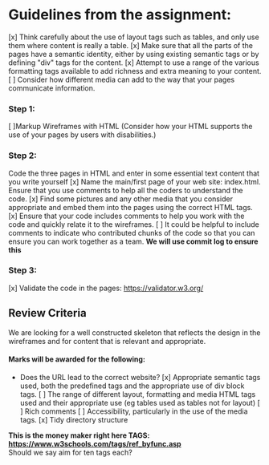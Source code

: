 

# Guidelines from the assignment:
[x] Think carefully about the use of layout tags such as tables, and only use them where content is really a table. 
[x]  Make sure that all the parts of the pages have a semantic identity, either by using existing semantic tags or by 
defining "div" tags for the content. 
[x]  Attempt to use a range of the various formatting tags available to add richness and extra meaning to your content. 
[ ]   Consider how different media can add to the way that your pages communicate information.

    
### Step 1: 
[ ]Markup Wireframes with HTML (Consider how your HTML supports the use of your pages by users with disabilities.)
### Step 2: 
Code the three pages in HTML and enter in some essential text content that you write yourself
[x]  Name the main/first page of your web site: index.html. Ensure that you use comments to help all the coders to 
   understand the code.
[x] Find some pictures and any other media that you consider appropriate and embed them into the pages using the 
   correct HTML tags. 
[x]  Ensure that your code includes comments to help you work with the code and quickly relate it to the wireframes.
[ ] It could be helpful to include comments to indicate who contributed chunks of the code so that you can ensure 
   you can work together as a team. **We will use commit log to ensure this**
### Step 3: 
[x] Validate the code in the pages: https://validator.w3.org/
   
## Review Criteria
We are looking for a well constructed skeleton that reflects the design in the wireframes and for content that is relevant and appropriate.

#### Marks will be awarded for the following:

*  Does the URL lead to the correct website?
[x]  Appropriate semantic tags used, both the predefined tags and the appropriate use of div block tags.
[ ]  The range of different layout, formatting and media HTML tags used and their appropriate use (eg tables used as tables not for layout)
[ ]  Rich comments
[ ]  Accessibility, particularly in the use of the media tags. 
[x]  Tidy directory structure

**This is the money maker right here TAGS: https://www.w3schools.com/tags/ref_byfunc.asp**  
Should we say aim for ten tags each?

